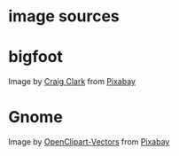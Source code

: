 # image sources

# bigfoot
Image by <a href="https://pixabay.com/users/craigclark-1594966/?utm_source=link-attribution&amp;utm_medium=referral&amp;utm_campaign=image&amp;utm_content=5177671">Craig Clark</a> from <a href="https://pixabay.com//?utm_source=link-attribution&amp;utm_medium=referral&amp;utm_campaign=image&amp;utm_content=5177671">Pixabay</a>

# Gnome
Image by <a href="https://pixabay.com/users/openclipart-vectors-30363/?utm_source=link-attribution&amp;utm_medium=referral&amp;utm_campaign=image&amp;utm_content=1297722">OpenClipart-Vectors</a> from <a href="https://pixabay.com//?utm_source=link-attribution&amp;utm_medium=referral&amp;utm_campaign=image&amp;utm_content=1297722">Pixabay</a>